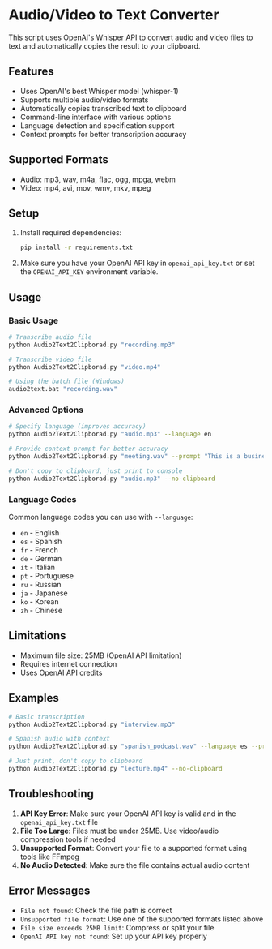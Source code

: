 # Audio/Video to Text Converter

This script uses OpenAI's Whisper API to convert audio and video files to text and automatically copies the result to your clipboard.

## Features

- Uses OpenAI's best Whisper model (whisper-1)
- Supports multiple audio/video formats
- Automatically copies transcribed text to clipboard
- Command-line interface with various options
- Language detection and specification support
- Context prompts for better transcription accuracy

## Supported Formats

- Audio: mp3, wav, m4a, flac, ogg, mpga, webm
- Video: mp4, avi, mov, wmv, mkv, mpeg

## Setup

1. Install required dependencies:
   ```bash
   pip install -r requirements.txt
   ```

2. Make sure you have your OpenAI API key in `openai_api_key.txt` or set the `OPENAI_API_KEY` environment variable.

## Usage

### Basic Usage

```bash
# Transcribe audio file
python Audio2Text2Clipborad.py "recording.mp3"

# Transcribe video file
python Audio2Text2Clipborad.py "video.mp4"

# Using the batch file (Windows)
audio2text.bat "recording.wav"
```

### Advanced Options

```bash
# Specify language (improves accuracy)
python Audio2Text2Clipborad.py "audio.mp3" --language en

# Provide context prompt for better accuracy
python Audio2Text2Clipborad.py "meeting.wav" --prompt "This is a business meeting about project planning"

# Don't copy to clipboard, just print to console
python Audio2Text2Clipborad.py "audio.mp3" --no-clipboard
```

### Language Codes

Common language codes you can use with `--language`:
- `en` - English
- `es` - Spanish
- `fr` - French
- `de` - German
- `it` - Italian
- `pt` - Portuguese
- `ru` - Russian
- `ja` - Japanese
- `ko` - Korean
- `zh` - Chinese

## Limitations

- Maximum file size: 25MB (OpenAI API limitation)
- Requires internet connection
- Uses OpenAI API credits

## Examples

```bash
# Basic transcription
python Audio2Text2Clipborad.py "interview.mp3"

# Spanish audio with context
python Audio2Text2Clipborad.py "spanish_podcast.wav" --language es --prompt "This is a podcast about technology"

# Just print, don't copy to clipboard
python Audio2Text2Clipborad.py "lecture.mp4" --no-clipboard
```

## Troubleshooting

1. **API Key Error**: Make sure your OpenAI API key is valid and in the `openai_api_key.txt` file
2. **File Too Large**: Files must be under 25MB. Use video/audio compression tools if needed
3. **Unsupported Format**: Convert your file to a supported format using tools like FFmpeg
4. **No Audio Detected**: Make sure the file contains actual audio content

## Error Messages

- `File not found`: Check the file path is correct
- `Unsupported file format`: Use one of the supported formats listed above
- `File size exceeds 25MB limit`: Compress or split your file
- `OpenAI API key not found`: Set up your API key properly
